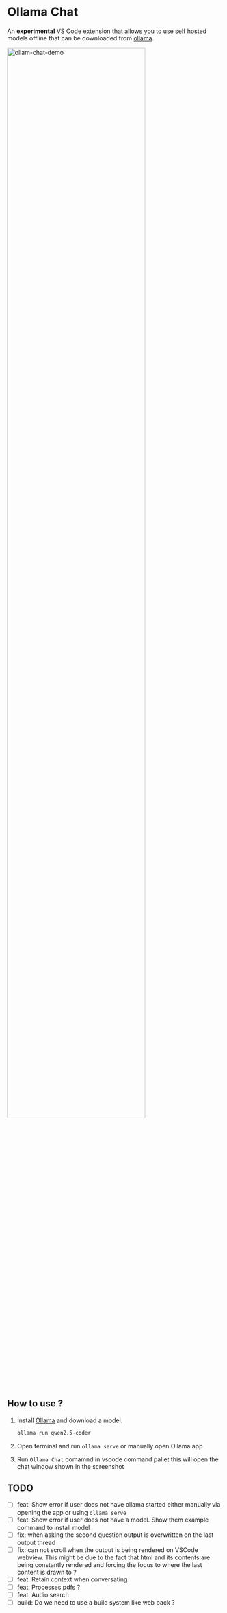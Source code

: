 # Ollama Chat

An **experimental** VS Code extension that allows you to use self hosted models offline that can be downloaded from [ollama](https://ollama.com/download).

<img src="./.docs/ollama-chat.gif" alt="ollam-chat-demo" width="80%">

## How to use ?

1. Install [Ollama](https://ollama.com/download) and download a model.

    ```bash
    ollama run qwen2.5-coder
    ```

2. Open  terminal and run `ollama serve` or manually open Ollama app
3. Run `Ollama Chat` comamnd in vscode command pallet this will open the chat window shown in the screenshot

## TODO

* [ ] feat: Show error if user does not have ollama started either manually via opening the app or using `ollama serve`
* [ ] feat: Show error if user does not have a model. Show them example command to install model
* [ ] fix: when asking the second question output is overwritten on the last output thread
* [ ] fix: can not scroll when the output is being rendered on VSCode webview. This might be due to the fact that html and its contents are being constantly rendered and forcing the focus to where the last content is drawn to ?
* [ ] feat: Retain context when conversating
* [ ] feat: Processes pdfs ?
* [ ] feat: Audio search
* [ ] build: Do we need to use a build system like web pack ?
